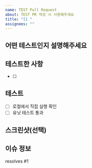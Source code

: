 ```yaml
---
name: TEST Pull Request
about: TEST PR 작성 시 사용해주세요
title: "[] "
assignees: ""
---
```


## 어떤 테스트인지 설명해주세요

<!-- 어떤 테스트에 대한 PR인지 설명해주세요 -->

## 테스트한 사항

<!-- 테스트에 대한 구체적인 사항을 작성해주세요 -->

- [ ]

## 테스트

<!-- 아래 테스트를 다 통과했는지 확인해주세요 -->

- [ ] 로컬에서 직접 실행 확인
- [ ] 유닛 테스트 통과

## 스크린샷(선택)

<!-- 필요시 이미지를 첨부해주세요 -->

## 이슈 정보

<!-- PR과 연결할 관련 이슈를 적어주세요 (자동으로 닫힘) -->

resolves #1
